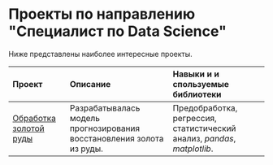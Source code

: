 # Проекты по направлению "Специалист по Data Science"
Ниже представлены наиболее интересные проекты.

| Проект | Описание | Навыки и и спользуемые библиотеки | 
| :---------------------- | :---------------------- | :---------------------- |
| [Обработка золотой руды](aurum) | Разрабатывалась модель прогнозирования восстановления золота из руды. | Предобработка, регрессия, статистический анализ, *pandas*, *matplotlib*.  |
